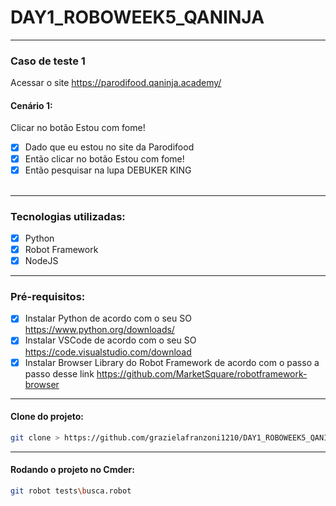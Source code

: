 # DAY1_ROBOWEEK5_QANINJA
---------------------------------------------------------------------------
### Caso de teste 1<br>
Acessar o site https://parodifood.qaninja.academy/<br>

#### Cenário 1:<br>
Clicar no botão Estou com fome!
   - [x] Dado que eu estou no site da Parodifood<br>
   - [x] Então clicar no botão Estou com fome!<br>
   - [x] Então pesquisar na lupa DEBUKER KING<br><br>
---------------------------------------------------------------------------
### Tecnologias utilizadas:<br>

   - [x] Python
   - [x] Robot Framework
   - [x] NodeJS

---------------------------------------------------------------------------
### Pré-requisitos:<br>

   - [x] Instalar Python de acordo com o seu SO https://www.python.org/downloads/
   - [x] Instalar VSCode de acordo com o seu SO https://code.visualstudio.com/download
   - [x] Instalar Browser Library do Robot Framework de acordo com o passo a passo desse link https://github.com/MarketSquare/robotframework-browser
---------------------------------------------------------------------------     
#### Clone do projeto:<br> 

```bash
git clone > https://github.com/grazielafranzoni1210/DAY1_ROBOWEEK5_QANINJA.git
```
---------------------------------------------------------------------------     
#### Rodando o projeto no Cmder:<br>
```bash
git robot tests\busca.robot
```
